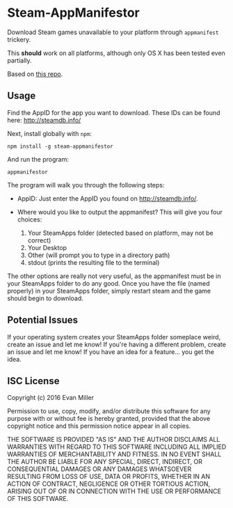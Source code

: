 # Steam-AppManifestor

Download Steam games unavailable to your platform through `appmanifest` trickery.

This **should** work on all platforms, although only OS X has been tested even partially.

Based on [this repo](https://github.com/dotfloat/steam-appmanifest).

## Usage

Find the AppID for the app you want to download.
These IDs can be found here: http://steamdb.info/

Next, install globally with `npm`:

```
npm install -g steam-appmanifestor
```

And run the program:

```
appmanifestor
```

The program will walk you through the following steps:

- AppID: Just enter the AppID you found on http://steamdb.info/.

- Where would you like to output the appmanifest?
This will give you four choices:
  1. Your SteamApps folder (detected based on platform, may not be correct)
  2. Your Desktop
  3. Other (will prompt you to type in a directory path)
  4. stdout (prints the resulting file to the terminal)

The other options are really not very useful, as the appmanifest must be in your
SteamApps folder to do any good. Once you have the file (named properly) in your
SteamApps folder, simply restart steam and the game should begin to download.

## Potential Issues

If your operating system creates your SteamApps folder someplace weird,
create an issue and let me know! If you're having a different problem,
create an issue and let me know! If you have an idea for a feature...
you get the idea.

## ISC License

Copyright (c) 2016 Evan Miller

Permission to use, copy, modify, and/or distribute this software for any purpose with or without fee is hereby granted, provided that the above copyright notice and this permission notice appear in all copies.

THE SOFTWARE IS PROVIDED "AS IS" AND THE AUTHOR DISCLAIMS ALL WARRANTIES WITH REGARD TO THIS SOFTWARE INCLUDING ALL IMPLIED WARRANTIES OF MERCHANTABILITY AND FITNESS. IN NO EVENT SHALL THE AUTHOR BE LIABLE FOR ANY SPECIAL, DIRECT, INDIRECT, OR CONSEQUENTIAL DAMAGES OR ANY DAMAGES WHATSOEVER RESULTING FROM LOSS OF USE, DATA OR PROFITS, WHETHER IN AN ACTION OF CONTRACT, NEGLIGENCE OR OTHER TORTIOUS ACTION, ARISING OUT OF OR IN CONNECTION WITH THE USE OR PERFORMANCE OF THIS SOFTWARE.
